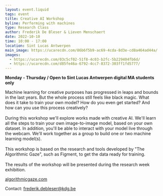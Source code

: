 ```yaml
---
layout: event.liquid
tags: event
title: Creative AI Workshop
byline: Performing with machines
type: Research Class
author: Frederik De Bleser & Lieven Menschaert
date: 2022-10-10
time: 10:00 - 17:00
location: Sint Lucas Antwerpen
main_image: https://ucarecdn.com/86b6f5b9-ac69-4cda-8d3e-cd8a464ad44a/
images:
  - https://ucarecdn.com/03c5cf02-51f8-4c03-b2fc-5b229404fb6d/
  - https://ucarecdn.com/d85fe46a-6792-4cc7-8372-303ff1fd5777/
---
```

**M﻿onday - Thursday / Open to Sint Lucas Antwerpen digital MA students only**

Machine learning for creative purposes has progressed in leaps and bounds in the last years. But the whole process still feels like black magic. What does it take to train your own model? How do you even get started? And how can you use this process creatively?\
\
During this workshop we'll explore works made with creative AI. We'll learn all the steps to train your own image-to-image model, based on your own dataset. In addition, you'll be able to interact with your model live through the webcam. We'll work together as a group to build one or two machine learning model(s).\
\
This workshop is based on the research and tools developed by "The Algorithmic Gaze", such as Figment, to get the data ready for training.\
\
The results of the workshop will be presented during the research week exhibition.

[algorithmicgaze.com](https://algorithmicgaze.com/)

C﻿ontact: [frederik.debleser@kdg.be](mailto:frederik.debleser@kdg.be)